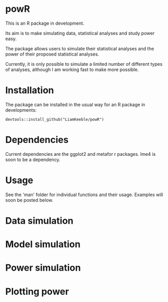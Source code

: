 # powR

This is an R package in development.

Its aim is to make simulating data, statistical analyses and study power easy.

The package allows users to simulate their statistical analyses and the power of their proposed statistical analyses.

Currently, it is only possible to simulate a limited number of different types of analyses, although I am working fast to make more possible.


# Installation

The package can be installed in the usual way for an R package in developments:

```
devtools::install_github("LiamKeeble/powR")

```

# Dependencies

Current dependencies are the ggplot2 and metafor r packages. lme4 is soon to be a dependency.



# Usage 

See the 'man' folder for individual functions and their usage. Examples will soon be posted below.


# Data simulation


# Model simulation


# Power simulation


# Plotting power


